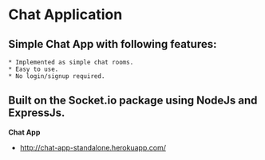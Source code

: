 # Chat Application

## Simple Chat App with following features:
    * Implemented as simple chat rooms.
    * Easy to use.
    * No login/signup required.

## Built on the Socket.io package using NodeJs and ExpressJs.

**Chat App**  
- http://chat-app-standalone.herokuapp.com/
